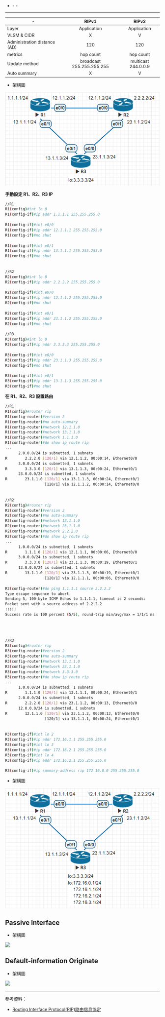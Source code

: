 * []()
      - []()
      - []()
---

-|RIPv1|RIPv2
---|:-:|:-:
Layer|Application|Application
VLSM & CIDR|X|V
Administration distance (AD)|120|120
metrics|hop count|hop count
Update method|broadcast 255.255.255.255|multicast 244.0.0.9
Auto summary|X|V


* 架構圖

![](Image/W6-20201021/Test1.PNG)

**手動設定 R1、R2、R3 IP**
```sh
//R1
R1(config)#int lo 0
R1(config-if)#ip addr 1.1.1.1 255.255.255.0

R1(config-if)#int e0/0
R1(config-if)#ip addr 12.1.1.1 255.255.255.0
R1(config-if)#no shut

R1(config-if)#int e0/1
R1(config-if)#ip addr 13.1.1.1 255.255.255.0
R1(config-if)#no shut


//R2
R2(config)#int lo 0
R2(config-if)#ip addr 2.2.2.2 255.255.255.0

R2(config-if)#int e0/0
R2(config-if)#ip addr 12.1.1.2 255.255.255.0
R2(config-if)#no shut

R2(config-if)#int e0/1
R2(config-if)#ip addr 23.1.1.2 255.255.255.0
R2(config-if)#no shut

//R3
R3(config)#int lo 0
R3(config-if)#ip addr 3.3.3.3 255.255.255.0

R3(config-if)#int e0/0
R3(config-if)#ip addr 23.1.1.3 255.255.255.0
R3(config-if)#no shut

R3(config-if)#int e0/1
R3(config-if)#ip addr 13.1.1.3 255.255.255.0
R3(config-if)#no shut
```

**在 R1、R2、R3 設置路由**
```sh
//R1
R1(config)#router rip
R1(config-router)#version 2
R1(config-router)#no auto-summary
R1(config-router)#network 12.1.1.0
R1(config-router)#network 13.1.1.0
R1(config-router)#network 1.1.1.0
R1(config-router)#do show ip route rip
...
      2.0.0.0/24 is subnetted, 1 subnets
R        2.2.2.0 [120/1] via 12.1.1.2, 00:00:14, Ethernet0/0
      3.0.0.0/24 is subnetted, 1 subnets
R        3.3.3.0 [120/1] via 13.1.1.3, 00:00:24, Ethernet0/1
      23.0.0.0/24 is subnetted, 1 subnets
R        23.1.1.0 [120/1] via 13.1.1.3, 00:00:24, Ethernet0/1
                  [120/1] via 12.1.1.2, 00:00:14, Ethernet0/0


//R2
R2(config)#router rip
R2(config-router)#version 2
R2(config-router)#no auto-summary
R2(config-router)#network 12.1.1.0
R2(config-router)#network 23.1.1.0
R2(config-router)#network 2.2.2.0
R2(config-router)#do show ip route rip
...
      1.0.0.0/24 is subnetted, 1 subnets
R        1.1.1.0 [120/1] via 12.1.1.1, 00:00:06, Ethernet0/0
      3.0.0.0/24 is subnetted, 1 subnets
R        3.3.3.0 [120/1] via 23.1.1.3, 00:00:19, Ethernet0/1
      13.0.0.0/24 is subnetted, 1 subnets
R        13.1.1.0 [120/1] via 23.1.1.3, 00:00:19, Ethernet0/1
                  [120/1] via 12.1.1.1, 00:00:06, Ethernet0/0

R2(config-router)#do ping 1.1.1.1 source 2.2.2.2
Type escape sequence to abort.
Sending 5, 100-byte ICMP Echos to 1.1.1.1, timeout is 2 seconds:
Packet sent with a source address of 2.2.2.2
!!!!!
Success rate is 100 percent (5/5), round-trip min/avg/max = 1/1/1 ms




//R3
R3(config)#router rip
R3(config-router)#version 2
R3(config-router)#no auto-summary
R3(config-router)#network 13.1.1.0
R3(config-router)#network 23.1.1.0
R3(config-router)#network 3.3.3.0
R3(config-router)#do show ip route rip
...
      1.0.0.0/24 is subnetted, 1 subnets
R        1.1.1.0 [120/1] via 13.1.1.1, 00:00:24, Ethernet0/1
      2.0.0.0/24 is subnetted, 1 subnets
R        2.2.2.0 [120/1] via 23.1.1.2, 00:00:13, Ethernet0/0
      12.0.0.0/24 is subnetted, 1 subnets
R        12.1.1.0 [120/1] via 23.1.1.2, 00:00:13, Ethernet0/0
                  [120/1] via 13.1.1.1, 00:00:24, Ethernet0/1


R3(config-if)#int lo 2
R3(config-if)#ip addr 172.16.1.1 255.255.255.0
R3(config-if)#int lo 3
R3(config-if)#ip addr 172.16.2.1 255.255.255.0
R3(config-if)#int lo 4
R3(config-if)#ip addr 172.16.2.1 255.255.255.0

R3(config-if)#ip summary-address rip 172.16.0.0 255.255.255.0
```

* 架構圖

![](Image/W6-20201021/Test2.PNG)

## Passive Interface
* 架構圖

![](Image/W6-20201021/.PNG)

## Default-information Originate
* 架構圖

![](Image/W6-20201021/.PNG)

---
參考資料：
- [Routing Interface Protocol(RIP)路由信息協定](https://www.jannet.hk/zh-Hant/post/routing-information-protocol-rip/)